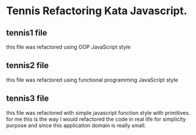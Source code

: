 # Tennis Refactoring Kata Javascript.

## tennis1 file 
  this file was refactored using OOP JavaScript style
## tennis2 file
  this file was refactored using functional programming JavaScript style
## tennis3 file 
  this file was refactored with simple javascript function style with primitives.
  for me this is the way I would refactored the code in real life for simplicity purpose and since this application domain is really small.
